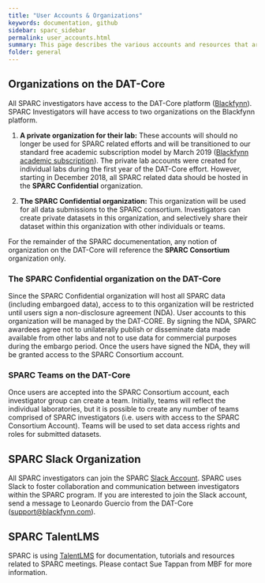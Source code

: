 ```yaml
---
title: "User Accounts & Organizations"
keywords: documentation, github
sidebar: sparc_sidebar
permalink: user_accounts.html
summary: This page describes the various accounts and resources that are available to the SPARC investigators.
folder: general
---
```


## Organizations on the DAT-Core

All SPARC investigators have access to the DAT-Core platform ([Blackfynn](https://app.blackfynn.io)). SPARC Investigators will have access to two organizations on the Blackfynn platform. 

1. **A private organization for their lab:** 
These accounts will should no longer be used for SPARC related efforts and will be transitioned to our standard free academic subscription model by March 2019 ([Blackfynn academic subscription](https://www.blackfynn.com/academia)). The private lab accounts were created for individual labs during the first year of the DAT-Core effort. However, starting in December 2018, all SPARC related data should be hosted in the **SPARC Confidential** organization. 

2. **The SPARC Confidential organization:** 
This organization will be used for all data submissions to the SPARC consortium. Investigators can create private datasets in this organization, and selectively share their dataset within this organization with other individuals or teams.  

For the remainder of the SPARC documenentation, any notion of organization on the DAT-Core will reference the **SPARC Consortium** organization only. 

### The SPARC Confidential organization on the DAT-Core

Since the SPARC Confidential organization will host all SPARC data (including embargoed data), access to to this organization will be restricted until users sign a non-disclosure agreement (NDA). User accounts to this organization will be managed by the DAT-CORE. By signing the NDA, SPARC awardees agree not to unilaterally publish or disseminate data made available from other labs and not to use data for commercial purposes during the embargo period. Once the users have signed the NDA, they will be granted access to the SPARC Consortium account. 

### SPARC Teams on the DAT-Core

Once users are accepted into the SPARC Consortium account, each investigator group can create a team. Initially, teams will reflect the individual laboratories, but it is possible to create any number of teams comprised of SPARC investigators (i.e. users with access to the SPARC Consortium Account). Teams will be used to set data access rights and roles for submitted datasets.

## SPARC Slack Organization

All SPARC investigators can join the SPARC [Slack Account](https://www.slack.com). SPARC uses Slack to foster collaboration and communication between investigators within the SPARC program. If you are interested to join the Slack account, send a message to Leonardo Guercio from the DAT-Core (support@blackfynn.com).

## SPARC TalentLMS

SPARC is using [TalentLMS](https://learnwithsparc.talentlms.com/index) for documentation, tutorials and resources related to SPARC meetings. Please contact Sue Tappan from MBF for more information.